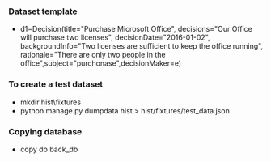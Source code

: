 
### Dataset template
-  d1=Decision(title="Purchase Microsoft Office", decisions="Our Office will purchase two licenses", decisionDate="2016-01-02", backgroundInfo="Two licenses are sufficient to keep the office running", rationale="There are only two people in the office",subject="purchonase",decisionMaker=e)

### To create a test dataset 
- mkdir hist\fixtures
- python manage.py dumpdata hist > hist/fixtures/test_data.json

### Copying database
- copy db back_db

###

